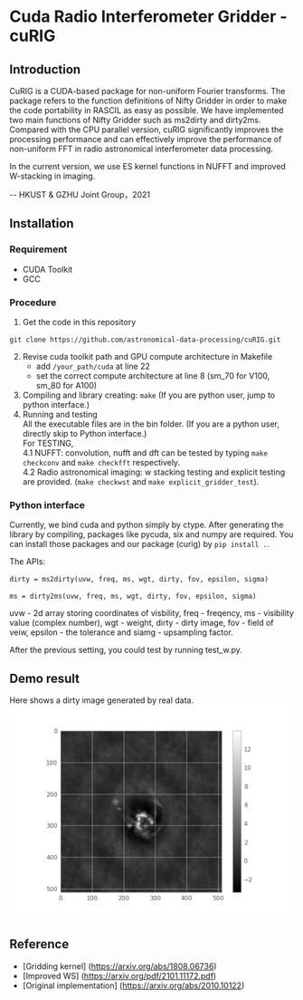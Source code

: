 # Cuda Radio Interferometer Gridder - cuRIG

## Introduction
CuRIG is a CUDA-based package for non-uniform Fourier transforms. The package refers to the function definitions of Nifty Gridder in order to make the code portability in RASCIL as easy as possible. We have implemented two main functions of Nifty Gridder such as ms2dirty and dirty2ms. Compared with the CPU parallel version, cuRIG significantly improves the processing performance and can effectively improve the performance of non-uniform FFT in radio astronomical interferometer data processing.

In the current version, we use ES kernel functions in NUFFT and improved W-stacking in imaging.

-- HKUST & GZHU Joint Group，2021

## Installation

### Requirement
- CUDA Toolkit
- GCC

### Procedure
1. Get the code in this repository
```
git clone https://github.com/astronomical-data-processing/cuRIG.git
```
2. Revise cuda toolkit path and GPU compute architecture in Makefile
    - add ```/your_path/cuda``` at line 22
    - set the correct compute architecture at line 8 (sm_70 for V100, sm_80 for A100)
3. Compiling and library creating: ``` make ``` (If you are python user, jump to python interface.)
4. Running and testing\
    All the executable files are in the bin folder. (If you are a python user, directly skip to Python interface.)\
    For TESTING,\
    4.1 NUFFT: convolution, nufft and dft can be tested by typing ```make checkconv``` and ```make checkfft``` respectively.\
    4.2 Radio astronomical imaging: w stacking testing and explicit testing are provided. (```make checkwst``` and ```make explicit_gridder_test```).

### Python interface
Currently, we bind cuda and python simply by ctype. After generating the library by compiling, packages like pycuda, six and numpy are required. You can install those packages and our package (curig) by ```pip install .```.

The APIs:
```
dirty = ms2dirty(uvw, freq, ms, wgt, dirty, fov, epsilon, sigma)
```
```
ms = dirty2ms(uvw, freq, ms, wgt, dirty, fov, epsilon, sigma)
```
uvw - 2d array storing coordinates of visbility, freq - freqency, ms - visibility value (complex number), wgt - weight, dirty - dirty image, fov - field of veiw, epsilon - the tolerance and siamg - upsampling factor.

After the previous setting, you could test by running test_w.py.

## Demo result
Here shows a dirty image generated by real data.
![demo](./docs/demo_dirty.jpg)
## Reference
* [Gridding kernel] (https://arxiv.org/abs/1808.06736)
* [Improved WS] (https://arxiv.org/pdf/2101.11172.pdf)
* [Original implementation] (https://arxiv.org/abs/2010.10122)
